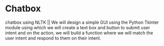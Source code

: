 # Chatbox
chatbox using NLTK ||
We will design a simple GUI using the Python Tkinter module using which we will create a text box and button to submit user intent and on the action, we will build a function where we will match the user intent and respond to them on their intent.

